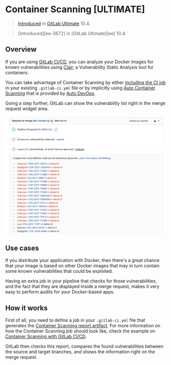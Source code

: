 # Container Scanning **[ULTIMATE]**

> [Introduced](https://gitlab.com/gitlab-org/gitlab-ee/merge_requests/3672)
in [GitLab Ultimate](https://about.gitlab.com/pricing/) 10.4.

> [Introduced][ee-3672] in [GitLab Ultimate][ee] 10.4.

## Overview

If you are using [GitLab CI/CD](../../../ci/README.md), you can analyze your Docker images for known
vulnerabilities using [Clair](https://github.com/coreos/clair),
a Vulnerability Static Analysis tool for containers.

You can take advantage of Container Scanning by either [including the CI job](../../../ci/examples/dependency_scanning.md) in
your existing `.gitlab-ci.yml` file or by implicitly using
[Auto Container Scanning](../../../topics/autodevops/index.md#auto-container-scanning)
that is provided by [Auto DevOps](../../../topics/autodevops/index.md).

Going a step further, GitLab can show the vulnerability list right in the merge
request widget area.

![Container Scanning Widget](img/container_scanning.png)

## Use cases

If you distribute your application with Docker, then there's a great chance
that your image is based on other Docker images that may in turn contain some
known vulnerabilities that could be exploited.

Having an extra job in your pipeline that checks for those vulnerabilities,
and the fact that they are displayed inside a merge request, makes it very easy
to perform audits for your Docker-based apps.

## How it works

First of all, you need to define a job in your `.gitlab-ci.yml` file that generates the
[Container Scanning report artifact](../../../ci/yaml/README.md#artifactsreportscontainer_scanning).
For more information on how the Container Scanning job should look like, check the
example on [Container Scanning with GitLab CI/CD](../../../ci/examples/container_scanning.md).

GitLab then checks this report, compares the found vulnerabilities between the source and target
branches, and shows the information right on the merge request.
